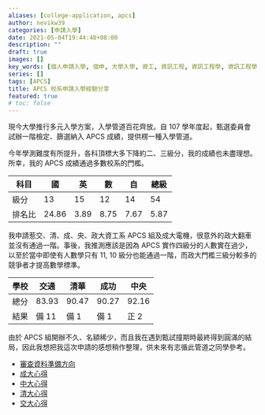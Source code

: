 ```yaml
---
aliases: [college-application, apcs]
author: nevikw39
categories: [申請入學]
date: 2021-05-04T19:44:48+08:00
description: ""
draft: true
images: []
key_words: [個人申請入學, 個申, 大學入學, 資工, 資訊工程, 資訊工程學, 資訊工程學系, 資工系, 一階, 二階, 備審, 審查資料, 甄試, 面試, 筆試, 撞期]
series: []
tags: [APCS]
title: APCS 校系申請入學經驗分享
featured: true
# toc: false
---
```


現今大學推行多元入學方案，入學管道百花齊放。自 107 學年度起，甄選委員會試辦一階檢定、篩選納入 APCS 成績，提供楞一種入學管道。

今年學測難度有所提升，各科頂標大多下降約二、三級分，我的成績也未盡理想。所幸，我的 APCS 成績通過多數校系的門檻。

| 科目   | 國    | 英   | 數   | 自   | 總級 |
|--------|-------|------|------|------|------|
| 級分   | 13    | 15   | 12   | 14   | 54   |
| 排名比 | 24.86 | 3.89 | 8.75 | 7.67 | 5.87 |

我申請惹交、清、成、央、政大資工系 APCS 組及成大電機，很意外的政大翻車並沒有通過一階。事後，我推測應該是因為 APCS 實作四級分的人數實在過少，以至於當中即使有人數學只有 11, 10 級分也能通過一階，而政大門檻三級分較多的競爭者才提高數學標準。

| 學校 | 交通    | 清華    | 成功    | 中央    |
|----|-------|-------|-------|-------|
| 總分 | 83.93 | 90.47 | 90.27 | 92.16 |
| 結果 | 備 11  | 備 1   | 備 1   | 正 2   |

由於 APCS 組開辦不久、名額稀少，而且我在遇到甄試撞期時最終得到圓滿的結局，因此我想把我這次申請的感想稍作整理，供未來有志循此管道之同學參考。

- [審查資料準備方向](../bio-and-study-plan)
- [成大心得](../ncku)
- [中大心得](../ncu)
- [清大心得](../nthu)
- [交大心得](../nctu)

